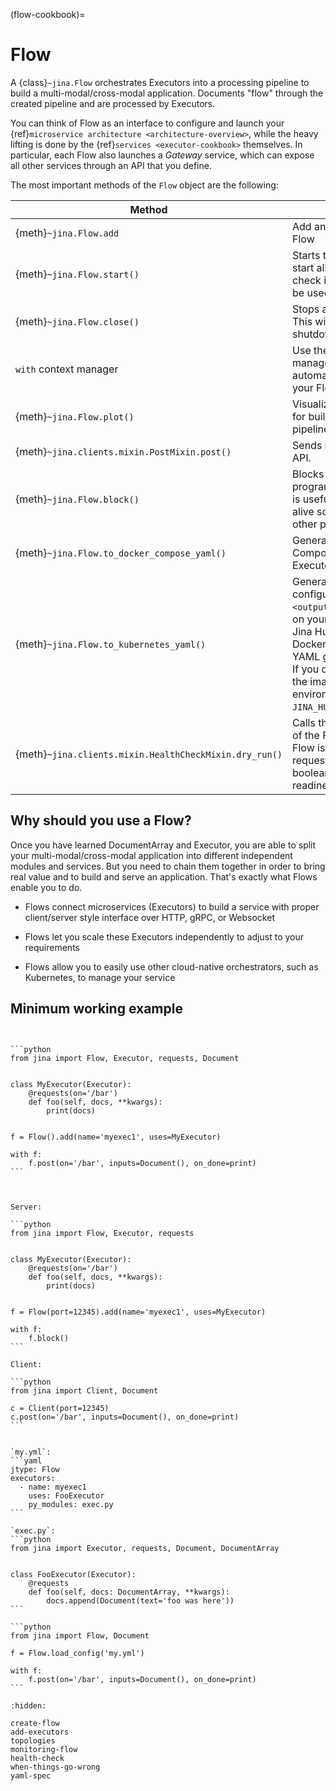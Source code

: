 (flow-cookbook)=
# Flow

A {class}`~jina.Flow` orchestrates Executors into a processing pipeline to build a multi-modal/cross-modal application.
Documents "flow" through the created pipeline and are processed by Executors.

You can think of Flow as an interface to configure and launch your {ref}`microservice architecture <architecture-overview>`,
while the heavy lifting is done by the {ref}`services <executor-cookbook>` themselves.
In particular, each Flow also launches a *Gateway* service, which can expose all other services through an API that you define.


The most important methods of the `Flow` object are the following:

| Method                                    | Description                                                                                                                                  |
|-------------------------------------------|----------------------------------------------------------------------------------------------------------------------------------------------|
| {meth}`~jina.Flow.add`                    | Add an Executor to the Flow                                                                                                                |
| {meth}`~jina.Flow.start()`                                | Starts the Flow. This will start all its Executors and check if they are ready to be used.                                                 |
| {meth}`~jina.Flow.close()`                                | Stops and closes the Flow. This will stop and shutdown all its Executors.                                                                                          |
| `with` context manager                    | Use the Flow as a context manager. It will automatically start and stop your Flow.                                         |                                                                |
| {meth}`~jina.Flow.plot()`                                 | Visualizes the Flow. Helpful for building complex pipelines.                                                                                 |
| {meth}`~jina.clients.mixin.PostMixin.post()`                                 | Sends requests to the Flow API.                                                                                                     |
| {meth}`~jina.Flow.block()`                                | Blocks execution until the program is terminated. This is useful to keep the Flow alive so it can be used from other places (clients, etc). |
| {meth}`~jina.Flow.to_docker_compose_yaml()`               | Generates a Docker-Compose file listing all its Executors as Services.                                                                       |
| {meth}`~jina.Flow.to_kubernetes_yaml()` | Generates the Kubernetes configuration files in `<output_directory>`. Based on your local Jina version, Jina Hub may rebuild the Docker image during the YAML generation process. If you do not wish to rebuild the image, set the environment variable `JINA_HUB_NO_IMAGE_REBUILD`. |
| {meth}`~jina.clients.mixin.HealthCheckMixin.dry_run()`                             | Calls the dry run endpoint of the Flow to check if the Flow is ready to process requests. Returns a boolean indicating the readiness |

## Why should you use a Flow?

Once you have learned DocumentArray and Executor, you are able to split your multi-modal/cross-modal application into different independent modules and services.
But you need to chain them together in order to bring real value and to build and serve an application. That's exactly what Flows enable you to do.

- Flows connect microservices (Executors) to build a service with proper client/server style interface over HTTP, gRPC, or Websocket

- Flows let you scale these Executors independently to adjust to your requirements

- Flows allow you to easily use other cloud-native orchestrators, such as Kubernetes, to manage your service

## Minimum working example

````{tab} Pythonic style


```python
from jina import Flow, Executor, requests, Document


class MyExecutor(Executor):
    @requests(on='/bar')
    def foo(self, docs, **kwargs):
        print(docs)


f = Flow().add(name='myexec1', uses=MyExecutor)

with f:
    f.post(on='/bar', inputs=Document(), on_done=print)
```


````

````{tab} Flow-as-a-Service style

Server:

```python
from jina import Flow, Executor, requests


class MyExecutor(Executor):
    @requests(on='/bar')
    def foo(self, docs, **kwargs):
        print(docs)


f = Flow(port=12345).add(name='myexec1', uses=MyExecutor)

with f:
    f.block()
```

Client:

```python
from jina import Client, Document

c = Client(port=12345)
c.post(on='/bar', inputs=Document(), on_done=print)
```

````

````{tab} Load from YAML

`my.yml`:
```yaml
jtype: Flow
executors:
  - name: myexec1
    uses: FooExecutor
    py_modules: exec.py
```

`exec.py`:
```python
from jina import Executor, requests, Document, DocumentArray


class FooExecutor(Executor):
    @requests
    def foo(self, docs: DocumentArray, **kwargs):
        docs.append(Document(text='foo was here'))
```

```python
from jina import Flow, Document

f = Flow.load_config('my.yml')

with f:
    f.post(on='/bar', inputs=Document(), on_done=print)
```

````




```{toctree}
:hidden:

create-flow
add-executors
topologies
monitoring-flow
health-check
when-things-go-wrong
yaml-spec
```
